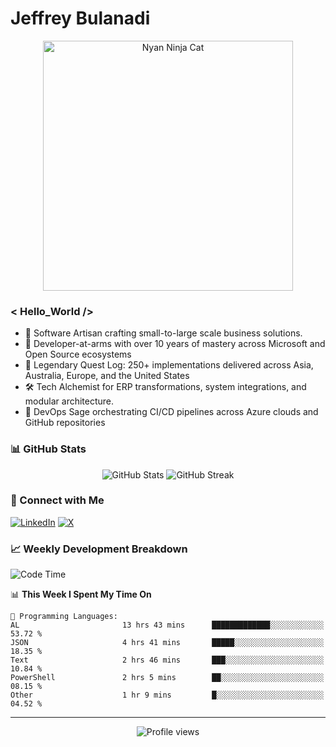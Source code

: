 # Jeffrey Bulanadi

<div align="center">
  <img src="https://www.nyan.cat/cats/nyaninja.gif" alt="Nyan Ninja Cat" width="400"/>
</div>

### < Hello_World />

- 🎨 Software Artisan crafting small-to-large scale business solutions.
- 💼 Developer-at-arms with over 10 years of mastery across Microsoft and Open Source ecosystems
- 🏢 Legendary Quest Log: 250+ implementations delivered across Asia, Australia, Europe, and the United States
- 🛠️ Tech Alchemist for ERP transformations, system integrations, and modular architecture.
- 🔄 DevOps Sage orchestrating CI/CD pipelines across Azure clouds and GitHub repositories

### 📊 GitHub Stats

<div align="center">
  <img src="https://github-readme-stats.vercel.app/api?username=jeffreybulanadi&show_icons=true&theme=tokyonight" alt="GitHub Stats" />
  <img src="https://github-readme-streak-stats.herokuapp.com/?user=jeffreybulanadi&theme=tokyonight" alt="GitHub Streak" />
</div>

### 🤝 Connect with Me

[![LinkedIn](https://img.shields.io/badge/LinkedIn-Connect-blue?style=for-the-badge&logo=linkedin)](https://linkedin.com/in/jeffreybulanadi)
[![X](https://img.shields.io/badge/Twitter-Follow-blue?style=for-the-badge&logo=twitter)](https://x.com/JeffreyBulanadi)

### 📈 Weekly Development Breakdown

<!--START_SECTION:waka-->
![Code Time](http://img.shields.io/badge/Code%20Time-254%20hrs%2042%20mins-blue)

📊 **This Week I Spent My Time On** 

```text
💬 Programming Languages: 
AL                       13 hrs 43 mins      █████████████░░░░░░░░░░░░   53.72 % 
JSON                     4 hrs 41 mins       █████░░░░░░░░░░░░░░░░░░░░   18.35 % 
Text                     2 hrs 46 mins       ███░░░░░░░░░░░░░░░░░░░░░░   10.84 % 
PowerShell               2 hrs 5 mins        ██░░░░░░░░░░░░░░░░░░░░░░░   08.15 % 
Other                    1 hr 9 mins         █░░░░░░░░░░░░░░░░░░░░░░░░   04.52 % 
```


<!--END_SECTION:waka-->

---

<div align="center">
  <img src="https://komarev.com/ghpvc/?username=jeffreybulanadi&color=blue&style=flat-square" alt="Profile views" />
</div>
